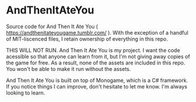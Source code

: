 # AndThenItAteYou
Source code for And Then It Ate You (  https://andthenitateyougame.tumblr.com/  ). With the exception of a handful of MIT-liscenced files, I retain ownership of everything in this repo.

THIS WILL NOT RUN. And Then It Ate You is my project. I want the code acessible so that anyone can learn from it, but I'm not giving away copies of the game for free. As a result, none of the assets are included in this repo. You won't be able to make it run without the assets.

And Then It Ate You is built on top of Monogame, which is a C# framework. If you notice things I can improve, don't hesitate to let me know. I'm always looking to learn.
